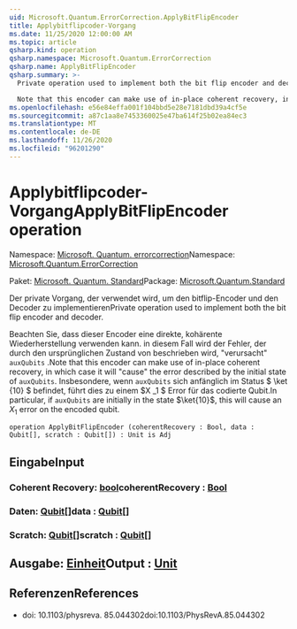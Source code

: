 ```yaml
---
uid: Microsoft.Quantum.ErrorCorrection.ApplyBitFlipEncoder
title: Applybitflipcoder-Vorgang
ms.date: 11/25/2020 12:00:00 AM
ms.topic: article
qsharp.kind: operation
qsharp.namespace: Microsoft.Quantum.ErrorCorrection
qsharp.name: ApplyBitFlipEncoder
qsharp.summary: >-
  Private operation used to implement both the bit flip encoder and decoder.

  Note that this encoder can make use of in-place coherent recovery, in which case it will "cause" the error described by the initial state of `auxQubits`. In particular, if `auxQubits` are initially in the state $\ket{10}$, this will cause an $X_1$ error on the encoded qubit.
ms.openlocfilehash: e56e84effa001f104bbd5e28e7181dbd39a4cf5e
ms.sourcegitcommit: a87c1aa8e7453360025e47ba614f25b02ea84ec3
ms.translationtype: MT
ms.contentlocale: de-DE
ms.lasthandoff: 11/26/2020
ms.locfileid: "96201290"
---
```

# <a name="applybitflipencoder-operation"></a><span data-ttu-id="66105-102">Applybitflipcoder-Vorgang</span><span class="sxs-lookup"><span data-stu-id="66105-102">ApplyBitFlipEncoder operation</span></span>

<span data-ttu-id="66105-103">Namespace: [Microsoft. Quantum. errorcorrection](xref:Microsoft.Quantum.ErrorCorrection)</span><span class="sxs-lookup"><span data-stu-id="66105-103">Namespace: [Microsoft.Quantum.ErrorCorrection](xref:Microsoft.Quantum.ErrorCorrection)</span></span>

<span data-ttu-id="66105-104">Paket: [Microsoft. Quantum. Standard](https://nuget.org/packages/Microsoft.Quantum.Standard)</span><span class="sxs-lookup"><span data-stu-id="66105-104">Package: [Microsoft.Quantum.Standard](https://nuget.org/packages/Microsoft.Quantum.Standard)</span></span>


<span data-ttu-id="66105-105">Der private Vorgang, der verwendet wird, um den bitflip-Encoder und den Decoder zu implementieren</span><span class="sxs-lookup"><span data-stu-id="66105-105">Private operation used to implement both the bit flip encoder and decoder.</span></span>

<span data-ttu-id="66105-106">Beachten Sie, dass dieser Encoder eine direkte, kohärente Wiederherstellung verwenden kann. in diesem Fall wird der Fehler, der durch den ursprünglichen Zustand von beschrieben wird, "verursacht" `auxQubits` .</span><span class="sxs-lookup"><span data-stu-id="66105-106">Note that this encoder can make use of in-place coherent recovery, in which case it will "cause" the error described by the initial state of `auxQubits`.</span></span>
<span data-ttu-id="66105-107">Insbesondere, wenn `auxQubits` sich anfänglich im Status $ \ket {10} $ befindet, führt dies zu einem $X _1 $ Error für das codierte Qubit.</span><span class="sxs-lookup"><span data-stu-id="66105-107">In particular, if `auxQubits` are initially in the state $\ket{10}$, this will cause an $X_1$ error on the encoded qubit.</span></span>

```qsharp
operation ApplyBitFlipEncoder (coherentRecovery : Bool, data : Qubit[], scratch : Qubit[]) : Unit is Adj
```


## <a name="input"></a><span data-ttu-id="66105-108">Eingabe</span><span class="sxs-lookup"><span data-stu-id="66105-108">Input</span></span>

### <a name="coherentrecovery--bool"></a><span data-ttu-id="66105-109">Coherent Recovery: [bool](xref:microsoft.quantum.lang-ref.bool)</span><span class="sxs-lookup"><span data-stu-id="66105-109">coherentRecovery : [Bool](xref:microsoft.quantum.lang-ref.bool)</span></span>




### <a name="data--qubit"></a><span data-ttu-id="66105-110">Daten: [Qubit](xref:microsoft.quantum.lang-ref.qubit)[]</span><span class="sxs-lookup"><span data-stu-id="66105-110">data : [Qubit](xref:microsoft.quantum.lang-ref.qubit)[]</span></span>




### <a name="scratch--qubit"></a><span data-ttu-id="66105-111">Scratch: [Qubit](xref:microsoft.quantum.lang-ref.qubit)[]</span><span class="sxs-lookup"><span data-stu-id="66105-111">scratch : [Qubit](xref:microsoft.quantum.lang-ref.qubit)[]</span></span>





## <a name="output--unit"></a><span data-ttu-id="66105-112">Ausgabe: [Einheit](xref:microsoft.quantum.lang-ref.unit)</span><span class="sxs-lookup"><span data-stu-id="66105-112">Output : [Unit](xref:microsoft.quantum.lang-ref.unit)</span></span>



## <a name="references"></a><span data-ttu-id="66105-113">Referenzen</span><span class="sxs-lookup"><span data-stu-id="66105-113">References</span></span>

- <span data-ttu-id="66105-114">doi: 10.1103/physreva. 85.044302</span><span class="sxs-lookup"><span data-stu-id="66105-114">doi:10.1103/PhysRevA.85.044302</span></span>